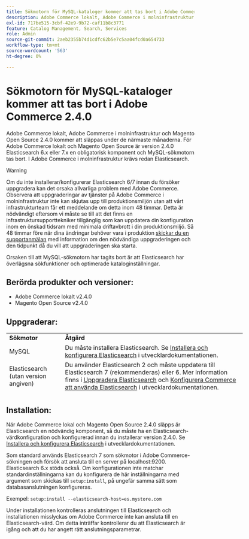 ```yaml
---
title: Sökmotorn för MySQL-kataloger kommer att tas bort i Adobe Commerce 2.4.0
description: Adobe Commerce lokalt, Adobe Commerce i molninfrastruktur och Magento Open Source 2.4.0 kommer att släppas under de närmaste månaderna. För Adobe Commerce lokalt och Magento Open Source är version 2.4.0 Elasticsearch 6.x eller 7.x en obligatorisk komponent och MySQL-sökmotorn tas bort. I Adobe Commerce i molninfrastruktur krävs redan Elasticsearch.
exl-id: 717be515-3cbf-42e9-9b72-caf11b8c3771
feature: Catalog Management, Search, Services
role: Admin
source-git-commit: 2aeb2355b74d1cdfc62b5e7c5aa04fcd0a654733
workflow-type: tm+mt
source-wordcount: '563'
ht-degree: 0%

---
```


# Sökmotorn för MySQL-kataloger kommer att tas bort i Adobe Commerce 2.4.0

Adobe Commerce lokalt, Adobe Commerce i molninfrastruktur och Magento Open Source 2.4.0 kommer att släppas under de närmaste månaderna. För Adobe Commerce lokalt och Magento Open Source är version 2.4.0 Elasticsearch 6.x eller 7.x en obligatorisk komponent och MySQL-sökmotorn tas bort. I Adobe Commerce i molninfrastruktur krävs redan Elasticsearch.

>[!WARNING]
>
>Om du inte installerar/konfigurerar Elasticsearch 6/7 innan du försöker uppgradera kan det orsaka allvarliga problem med Adobe Commerce. Observera att uppgraderingar av tjänster på Adobe Commerce i molninfrastruktur inte kan skjutas upp till produktionsmiljön utan att vårt infrastrukturteam får ett meddelande om detta inom 48 timmar. Detta är nödvändigt eftersom vi måste se till att det finns en infrastruktursupporttekniker tillgänglig som kan uppdatera din konfiguration inom en önskad tidsram med minimala driftavbrott i din produktionsmiljö. Så 48 timmar före när dina ändringar behöver vara i produktion [skickar du en supportanmälan](/help/help-center-guide/help-center/magento-help-center-user-guide.md#submit-ticket) med information om den nödvändiga uppgraderingen och den tidpunkt då du vill att uppgraderingen ska starta.

Orsaken till att MySQL-sökmotorn har tagits bort är att Elasticsearch har överlägsna sökfunktioner och optimerade kataloginställningar.

## Berörda produkter och versioner:

* Adobe Commerce lokalt v2.4.0
* Magento Open Source v2.4.0

## Uppgraderar:

<table style="height: 164px; width: 632.2px;">
<tbody>
<tr>
<td class="wysiwyg-text-align-center" style="width: 133px;"><strong>Sökmotor</strong></td>
<td class="wysiwyg-text-align-center" style="width: 478.2px;"><strong>Åtgärd</strong></td>
</tr>
<tr>
<td class="wysiwyg-text-align-center" style="width: 133px;">MySQL</td>
<td style="width: 478.2px;">Du måste installera Elasticsearch. Se <a href="https://experienceleague.adobe.com/sv/docs/commerce-operations/configuration-guide/search/overview-search">Installera och konfigurera Elasticsearch</a> i utvecklardokumentationen.</td>
</tr>
<tr>
<td class="wysiwyg-text-align-center" style="width: 133px;">Elasticsearch (utan version angiven)</td>
<td style="width: 478.2px;">Du använder Elasticsearch 2 och måste uppdatera till Elasticsearch 7 (rekommenderas) eller 6. Mer information finns i <a href="https://experienceleague.adobe.com/sv/docs/commerce-operations/configuration-guide/search/overview-search#es-upgrade6">Uppgradera Elasticsearch</a> och <a href="https://experienceleague.adobe.com/sv/docs/commerce-operations/configuration-guide/search/configure-search-engine">Konfigurera Commerce att använda Elasticsearch</a> i utvecklardokumentationen.</td>
</tr>
<tr>
<td class="wysiwyg-text-align-center" style="width: 133px;">ELASTICSEARCH 5</td>
<td style="width: 478.2px;">Elasticsearch 5 har nått sitt <a href="https://www.elastic.co/support/eol">sista användningsdatum</a> och har tagits bort i Adobe Commerce 2.4.0. Uppdatera till Elasticsearch 7 (rekommenderas) eller 6.</td>
</tr>
<tr>
<td class="wysiwyg-text-align-center" style="width: 133px;">Elasticsearch 6 eller 7</td>
<td style="width: 478.2px;">Du behöver inte utföra några ytterligare steg innan du uppgraderar till Adobe Commerce 2.4.0.</td>
</tr>
<tr>
<td class="wysiwyg-text-align-center" style="width: 133px;">Tredjepartstillägg</td>
<td style="width: 478.2px;">Du behöver inte installera Elasticsearch. Adobe Commerce rekommenderar att du kontaktar din sökmotorleverantör för att avgöra om tillägget är helt kompatibelt med Adobe Commerce 2.4.0.</td>
</tr>
</tbody>
</table>

## Installation:

När Adobe Commerce lokal och Magento Open Source 2.4.0 släpps är Elasticsearch en nödvändig komponent, så du måste ha en Elasticsearch-värdkonfiguration och konfigurerad innan du installerar version 2.4.0. Se [Installera och konfigurera Elasticsearch](https://experienceleague.adobe.com/sv/docs/commerce-operations/configuration-guide/search/overview-search) i utvecklardokumentationen.

Som standard används Elasticsearch 7 som sökmotor i Adobe Commerce-sökningen och försök att ansluta till en server på localhost:9200. Elasticsearch 6.x stöds också. Om konfigurationen inte matchar standardinställningarna kan du konfigurera de här inställningarna med argument som skickas till `setup:install`, på ungefär samma sätt som databasanslutningen konfigureras.

Exempel: `setup:install --elasticsearch-host=es.mystore.com`

Under installationen kontrolleras anslutningen till Elasticsearch och installationen misslyckas om Adobe Commerce inte kan ansluta till en Elasticsearch-värd. Om detta inträffar kontrollerar du att Elasticsearch är igång och att du har angett rätt anslutningsparametrar.
